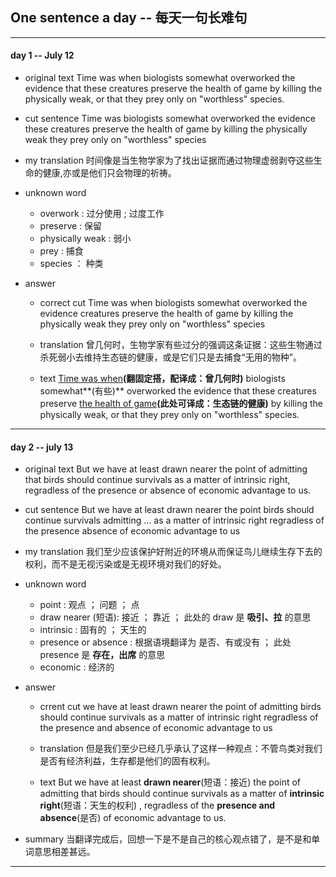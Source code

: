 ## One sentence a day -- 每天一句长难句

---

#### day 1 -- July 12

+ original text
  Time was when biologists somewhat overworked the evidence that these creatures preserve the health of game
  by killing the physically weak, or that they prey only on "worthless" species.

+ cut sentence 
  Time was 
  biologists somewhat overworked the evidence
  these creatures preserve the health of game by killing the physically weak
  they prey only on "worthless" species

+ my translation
  时间像是当生物学家为了找出证据而通过物理虚弱剥夺这些生命的健康,亦或是他们只会物理的祈祷。

+ unknown word
  + overwork : 过分使用 ; 过度工作
  + preserve : 保留
  + physically weak : 弱小
  + prey : 捕食
  + species ： 种类

+ answer
  + correct cut
    Time was when
    biologists somewhat overworked the evidence
    creatures preserve the health of game by killing the physically weak
    they prey only on "worthless" species

  + translation
    曾几何时，生物学家有些过分的强调这条证据：这些生物通过杀死弱小去维持生态链的健康，或是它们只是去捕食“无用的物种”。
  
  + text
    <u>Time was when</u>**(翻固定搭，配译成：曾几何时)** biologists somewhat**(有些)** overworked the evidence
    that these creatures preserve <u>the health of game</u>**(此处可译成：生态链的健康)** by killing the
    physically weak, or that they prey only on "worthless" species.

---

#### day 2 -- july 13

+ original text
  But we have at least drawn nearer the point of admitting that birds should continue survivals as a
  matter of intrinsic right, regradless of the presence or absence of economic advantage to us.

+ cut sentence
  But we have at least drawn nearer the point
  birds should continue survivals 
  admitting ... as a matter of intrinsic right
  regradless of the presence
  absence of economic advantage to us

+ my translation
  我们至少应该保护好附近的环境从而保证鸟儿继续生存下去的权利，而不是无视污染或是无视环境对我们的好处。

+ unknown word
  + point : 观点 ； 问题 ； 点
  + draw nearer (短语): 接近 ； 靠近 ； 此处的 draw 是 **吸引、拉** 的意思
  + intrinsic : 固有的 ； 天生的
  + presence or absence : 根据语境翻译为 是否、有或没有 ； 此处 presence 是 **存在，出席** 的意思
  + economic : 经济的

+ answer

  + crrent cut
    we have at least drawn nearer the point of admitting
    birds should continue survivals as a matter of intrinsic right
    regradless of the presence and absence of economic advantage to us

  + translation
    但是我们至少已经几乎承认了这样一种观点：不管鸟类对我们是否有经济利益，生存都是他们的固有权利。

  + text
    But we have at least **drawn nearer**(短语：接近) the point of admitting that birds should continue survivals as
    a matter of **intrinsic right**(短语：天生的权利) , regradless of the **presence and absence**(是否) of economic advantage
    to us.

+ summary
  当翻译完成后，回想一下是不是自己的核心观点错了，是不是和单词意思相差甚远。

---

